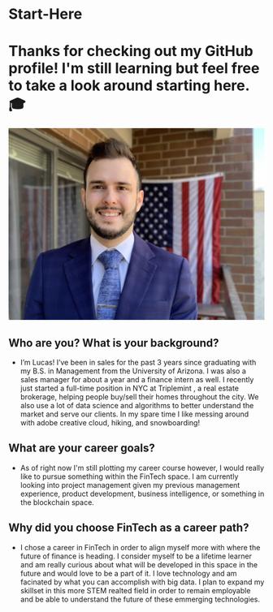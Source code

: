 # Start-Here
# Thanks for checking out my GitHub profile! I'm still learning but feel free to take a look around starting here. 🎓

![Headshot](images/Git_Headshot.jpg)


## **Who are you? What is your background?**

* I’m Lucas! I’ve been in sales for the past 3 years since graduating with my B.S. in Management from the University of Arizona. I was also a sales manager for about a year and a finance intern as well. I recently just started a full-time position in NYC at Triplemint , a real estate brokerage, helping people buy/sell their homes throughout the city. We also use a lot of data science and algorithms to better understand the market and serve our clients. In my spare time I like messing around with adobe creative cloud, hiking, and snowboarding!

## **What are your career goals?**

* As of right now I'm still plotting my career course however, I would really like to pursue something within the FinTech space. I am currently looking into project management given my previous management experience, product development, business intelligence, or something in the blockchain space. 

## **Why did you choose FinTech as a career path?**

* I chose a career in FinTech in order to align myself more with where the future of finance is heading. I consider myself to be a lifetime learner and am really curious about what will be developed in this space in the future and would love to be a part of it. I love technology and am facinated by what you can accomplish with big data. I plan to expand my skillset in this more STEM realted field in order to remain employable and be able to understand the future of these emmerging technologies. 
